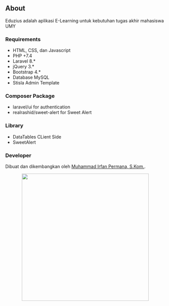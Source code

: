 ## About
Eduzius adalah aplikasi E-Learning untuk kebutuhan tugas akhir mahasiswa UMY

### Requirements
- HTML, CSS, dan Javascript
- PHP +7.4
- Laravel 8.*
- jQuery 3.*
- Bootstrap 4.*
- Database MySQL
- Stisla Admin Template

### Composer Package
- laravel/ui for authentication
- realrashid/sweet-alert for Sweet Alert

### Library
- DataTables CLient Side
- SweetAlert

### Developer
Dibuat dan dikembangkan oleh [Muhammad Irfan Permana, S.Kom.](https://wa.me/+6283140617623).
<p align="center"><a href="https://laravel.com" target="_blank"><img src="https://raw.githubusercontent.com/laravel/art/master/logo-lockup/5%20SVG/2%20CMYK/1%20Full%20Color/laravel-logolockup-cmyk-red.svg" width="400"></a></p>
